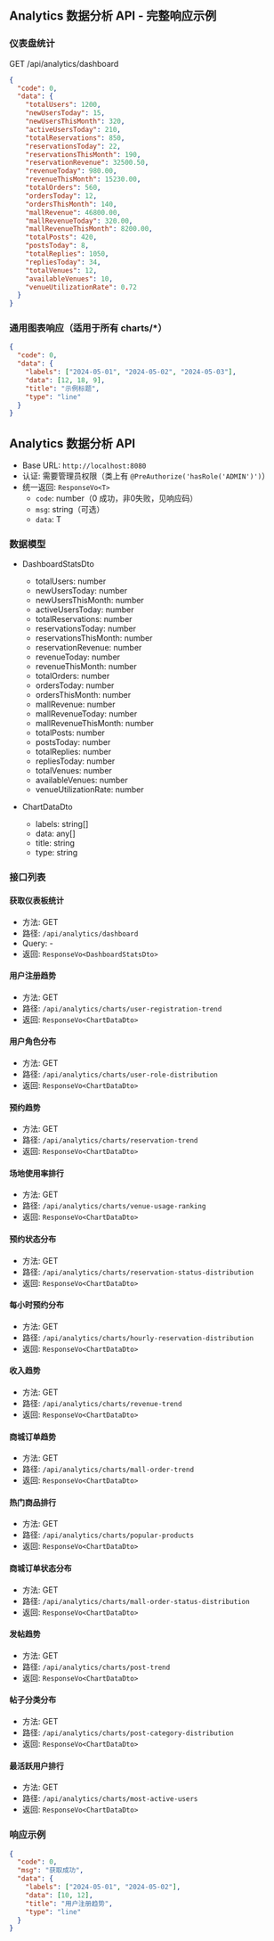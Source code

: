 ## Analytics 数据分析 API - 完整响应示例

### 仪表盘统计
GET /api/analytics/dashboard

```json
{
  "code": 0,
  "data": {
    "totalUsers": 1200,
    "newUsersToday": 15,
    "newUsersThisMonth": 320,
    "activeUsersToday": 210,
    "totalReservations": 850,
    "reservationsToday": 22,
    "reservationsThisMonth": 190,
    "reservationRevenue": 32500.50,
    "revenueToday": 980.00,
    "revenueThisMonth": 15230.00,
    "totalOrders": 560,
    "ordersToday": 12,
    "ordersThisMonth": 140,
    "mallRevenue": 46800.00,
    "mallRevenueToday": 320.00,
    "mallRevenueThisMonth": 8200.00,
    "totalPosts": 420,
    "postsToday": 8,
    "totalReplies": 1050,
    "repliesToday": 34,
    "totalVenues": 12,
    "availableVenues": 10,
    "venueUtilizationRate": 0.72
  }
}
```

### 通用图表响应（适用于所有 charts/*）
```json
{
  "code": 0,
  "data": {
    "labels": ["2024-05-01", "2024-05-02", "2024-05-03"],
    "data": [12, 18, 9],
    "title": "示例标题",
    "type": "line"
  }
}
```

## Analytics 数据分析 API

- Base URL: `http://localhost:8080`
- 认证: 需要管理员权限（类上有 `@PreAuthorize('hasRole('ADMIN')')`）
- 统一返回: `ResponseVo<T>`
  - `code`: number（0 成功，非0失败，见响应码）
  - `msg`: string（可选）
  - `data`: T

### 数据模型

- DashboardStatsDto
  - totalUsers: number
  - newUsersToday: number
  - newUsersThisMonth: number
  - activeUsersToday: number
  - totalReservations: number
  - reservationsToday: number
  - reservationsThisMonth: number
  - reservationRevenue: number
  - revenueToday: number
  - revenueThisMonth: number
  - totalOrders: number
  - ordersToday: number
  - ordersThisMonth: number
  - mallRevenue: number
  - mallRevenueToday: number
  - mallRevenueThisMonth: number
  - totalPosts: number
  - postsToday: number
  - totalReplies: number
  - repliesToday: number
  - totalVenues: number
  - availableVenues: number
  - venueUtilizationRate: number

- ChartDataDto
  - labels: string[]
  - data: any[]
  - title: string
  - type: string

### 接口列表

#### 获取仪表板统计
- 方法: GET
- 路径: `/api/analytics/dashboard`
- Query: -
- 返回: `ResponseVo<DashboardStatsDto>`

#### 用户注册趋势
- 方法: GET
- 路径: `/api/analytics/charts/user-registration-trend`
- 返回: `ResponseVo<ChartDataDto>`

#### 用户角色分布
- 方法: GET
- 路径: `/api/analytics/charts/user-role-distribution`
- 返回: `ResponseVo<ChartDataDto>`

#### 预约趋势
- 方法: GET
- 路径: `/api/analytics/charts/reservation-trend`
- 返回: `ResponseVo<ChartDataDto>`

#### 场地使用率排行
- 方法: GET
- 路径: `/api/analytics/charts/venue-usage-ranking`
- 返回: `ResponseVo<ChartDataDto>`

#### 预约状态分布
- 方法: GET
- 路径: `/api/analytics/charts/reservation-status-distribution`
- 返回: `ResponseVo<ChartDataDto>`

#### 每小时预约分布
- 方法: GET
- 路径: `/api/analytics/charts/hourly-reservation-distribution`
- 返回: `ResponseVo<ChartDataDto>`

#### 收入趋势
- 方法: GET
- 路径: `/api/analytics/charts/revenue-trend`
- 返回: `ResponseVo<ChartDataDto>`

#### 商城订单趋势
- 方法: GET
- 路径: `/api/analytics/charts/mall-order-trend`
- 返回: `ResponseVo<ChartDataDto>`

#### 热门商品排行
- 方法: GET
- 路径: `/api/analytics/charts/popular-products`
- 返回: `ResponseVo<ChartDataDto>`

#### 商城订单状态分布
- 方法: GET
- 路径: `/api/analytics/charts/mall-order-status-distribution`
- 返回: `ResponseVo<ChartDataDto>`

#### 发帖趋势
- 方法: GET
- 路径: `/api/analytics/charts/post-trend`
- 返回: `ResponseVo<ChartDataDto>`

#### 帖子分类分布
- 方法: GET
- 路径: `/api/analytics/charts/post-category-distribution`
- 返回: `ResponseVo<ChartDataDto>`

#### 最活跃用户排行
- 方法: GET
- 路径: `/api/analytics/charts/most-active-users`
- 返回: `ResponseVo<ChartDataDto>`

### 响应示例

```json
{
  "code": 0,
  "msg": "获取成功",
  "data": {
    "labels": ["2024-05-01", "2024-05-02"],
    "data": [10, 12],
    "title": "用户注册趋势",
    "type": "line"
  }
}
```

